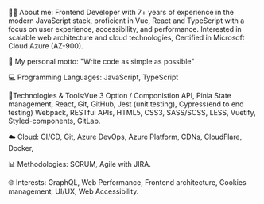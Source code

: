 👨‍💻 About me: Frontend Developer with 7+ years of experience in the modern JavaScript stack, proficient in Vue, React and TypeScript with a focus on user experience, accessibility, and performance. 
Interested in scalable web architecture and cloud technologies, Certified in Microsoft Cloud Azure (AZ-900).

🚀 My personal motto: "Write code as simple as possible"

💻 Programming Languages: JavaScript, TypeScript

🔧Technologies & Tools:Vue 3 Option / Componistion API, Pinia State management, React, Git, GitHub, Jest (unit testing), Cypress(end to end testing) Webpack, RESTful APIs, HTML5, CSS3, SASS/SCSS, LESS, Vuetify, Styled-components, GitLab.

☁️ Cloud: CI/CD, Git, Azure DevOps, Azure Platform, CDNs, CloudFlare, Docker,

📊 Methodologies: SCRUM, Agile with JIRA.

🌐 Interests: GraphQL, Web Performance, Frontend architecture, Cookies management, UI/UX, Web Accessibility. 
